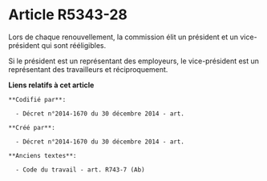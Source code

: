 # Article R5343-28

Lors de chaque renouvellement, la commission élit un président et un vice-président qui sont rééligibles.

Si le président est un représentant des employeurs, le vice-président est un représentant des travailleurs et réciproquement.

**Liens relatifs à cet article**

	**Codifié par**:

	  - Décret n°2014-1670 du 30 décembre 2014 - art.

	**Créé par**:

	  - Décret n°2014-1670 du 30 décembre 2014 - art.

	**Anciens textes**:

	  - Code du travail - art. R743-7 (Ab)
